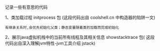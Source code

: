 记录一些有意思的代码

1、类加载过程 initprocess 包 (这段代码出自 coolshell.cn 中构造器的陷阱一文)
    
    有继承关系时,会优先初始化父类；静态变量随着类的加载而完成初始化
    
2、展示java虚拟机栈中的当前所有线程及其相关信息 showstacktrace 包( 这段代码出自深入理解jvm特性-jvm工具介绍 jstack)